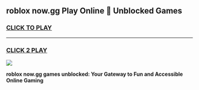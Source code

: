 
## roblox now.gg Play Online 👋 Unblocked Games
<h3>
<a href="https://premium.freeplayer.one?title=roblox_now.gg&ref=19F">CLICK TO PLAY</a></h3>
<hr>

<h3>
<a href="https://premium.freeplayer.one?title=roblox_now.gg&ref=19F">CLICK 2 PLAY</a>
  
</h3>

<a href="https://premium.freeplayer.one?title=roblox_now.gg&ref=19F"><img src="https://clearcache.store/games.png"></a>


**roblox now.gg games unblocked: Your Gateway to Fun and Accessible Online Gaming**
